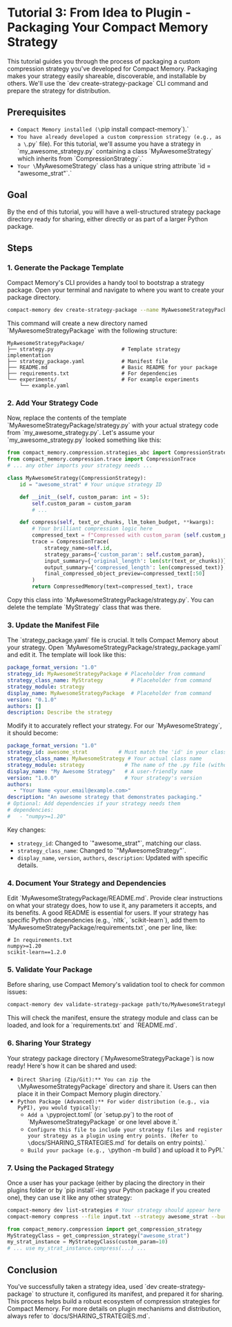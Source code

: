 # Tutorial 3: From Idea to Plugin - Packaging Your Compact Memory Strategy
This tutorial guides you through the process of packaging a custom compression strategy you've developed for Compact Memory. Packaging makes your strategy easily shareable, discoverable, and installable by others. We'll use the \`dev create-strategy-package\` CLI command and prepare the strategy for distribution.
## Prerequisites
*   `Compact Memory installed (\`pip install compact-memory\`).`
*   `You have already developed a custom compression strategy (e.g., as a \`.py\` file). For this tutorial, we'll assume you have a strategy in \`my_awesome_strategy.py\` containing a class \`MyAwesomeStrategy\` which inherits from \`CompressionStrategy\`.`
*   `Your \`MyAwesomeStrategy\` class has a unique string attribute \`id = "awesome_strat"\`.`
## Goal
By the end of this tutorial, you will have a well-structured strategy package directory ready for sharing, either directly or as part of a larger Python package.
## Steps
### 1. Generate the Package Template
Compact Memory's CLI provides a handy tool to bootstrap a strategy package. Open your terminal and navigate to where you want to create your package directory.
```bash
compact-memory dev create-strategy-package --name MyAwesomeStrategyPackage
```
This command will create a new directory named \`MyAwesomeStrategyPackage\` with the following structure:
```text
MyAwesomeStrategyPackage/
├── strategy.py                      # Template strategy implementation
├── strategy_package.yaml            # Manifest file
├── README.md                        # Basic README for your package
├── requirements.txt                 # For dependencies
└── experiments/                     # For example experiments
    └── example.yaml
```
### 2. Add Your Strategy Code
Now, replace the contents of the template \`MyAwesomeStrategyPackage/strategy.py\` with your actual strategy code from \`my_awesome_strategy.py\`.
Let's assume your \`my_awesome_strategy.py\` looked something like this:
```python
from compact_memory.compression.strategies_abc import CompressionStrategy, CompressedMemory
from compact_memory.compression.trace import CompressionTrace
# ... any other imports your strategy needs ...

class MyAwesomeStrategy(CompressionStrategy):
    id = "awesome_strat" # Your unique strategy ID

    def __init__(self, custom_param: int = 5):
        self.custom_param = custom_param
        # ...

    def compress(self, text_or_chunks, llm_token_budget, **kwargs):
        # Your brilliant compression logic here
        compressed_text = f"Compressed with custom_param {self.custom_param}: {str(text_or_chunks)[:100]}"
        trace = CompressionTrace(
            strategy_name=self.id,
            strategy_params={'custom_param': self.custom_param},
            input_summary={'original_length': len(str(text_or_chunks))},
            output_summary={'compressed_length': len(compressed_text)},
            final_compressed_object_preview=compressed_text[:50]
        )
        return CompressedMemory(text=compressed_text), trace
```
Copy this class into \`MyAwesomeStrategyPackage/strategy.py\`. You can delete the template \`MyStrategy\` class that was there.
### 3. Update the Manifest File
The \`strategy_package.yaml\` file is crucial. It tells Compact Memory about your strategy. Open \`MyAwesomeStrategyPackage/strategy_package.yaml\` and edit it. The template will look like this:
```yaml
package_format_version: "1.0"
strategy_id: MyAwesomeStrategyPackage # Placeholder from command
strategy_class_name: MyStrategy         # Placeholder from command
strategy_module: strategy
display_name: MyAwesomeStrategyPackage  # Placeholder from command
version: "0.1.0"
authors: []
description: Describe the strategy
```
Modify it to accurately reflect your strategy. For our \`MyAwesomeStrategy\`, it should become:
```yaml
package_format_version: "1.0"
strategy_id: awesome_strat          # Must match the 'id' in your class
strategy_class_name: MyAwesomeStrategy # Your actual class name
strategy_module: strategy             # The name of the .py file (without extension)
display_name: "My Awesome Strategy"   # A user-friendly name
version: "1.0.0"                      # Your strategy's version
authors:
  - "Your Name <your.email@example.com>"
description: "An awesome strategy that demonstrates packaging."
# Optional: Add dependencies if your strategy needs them
# dependencies:
#   - "numpy>=1.20"
```
Key changes:
*   `strategy_id`: Changed to \`"awesome_strat"\`, matching our class.
*   `strategy_class_name`: Changed to \`"MyAwesomeStrategy"\`.
*   `display_name`, `version`, `authors`, `description`: Updated with specific details.
### 4. Document Your Strategy and Dependencies
Edit \`MyAwesomeStrategyPackage/README.md\`. Provide clear instructions on what your strategy does, how to use it, any parameters it accepts, and its benefits. A good README is essential for users.
If your strategy has specific Python dependencies (e.g., \`nltk\`, \`scikit-learn\`), add them to \`MyAwesomeStrategyPackage/requirements.txt\`, one per line, like:
```text
# In requirements.txt
numpy>=1.20
scikit-learn==1.2.0
```
### 5. Validate Your Package
Before sharing, use Compact Memory's validation tool to check for common issues:
```bash
compact-memory dev validate-strategy-package path/to/MyAwesomeStrategyPackage
```
This will check the manifest, ensure the strategy module and class can be loaded, and look for a \`requirements.txt\` and \`README.md\`.
### 6. Sharing Your Strategy
Your strategy package directory (\`MyAwesomeStrategyPackage\`) is now ready! Here's how it can be shared and used:
*   `Direct Sharing (Zip/Git):** You can zip the \`MyAwesomeStrategyPackage\` directory and share it. Users can then place it in their Compact Memory plugin directory.`
*   `Python Package (Advanced):** For wider distribution (e.g., via PyPI), you would typically:`
    *   `Add a \`pyproject.toml\` (or \`setup.py\`) to the root of \`MyAwesomeStrategyPackage\` or one level above it.`
    *   `Configure this file to include your strategy files and register your strategy as a plugin using entry points. (Refer to \`docs/SHARING_STRATEGIES.md\` for details on entry points).`
    *   `Build your package (e.g., \`python -m build\`) and upload it to PyPI.`
### 7. Using the Packaged Strategy
Once a user has your package (either by placing the directory in their plugins folder or by \`pip install\`-ing your Python package if you created one), they can use it like any other strategy:
```bash
compact-memory dev list-strategies # Your strategy should appear here
compact-memory compress --file input.txt --strategy awesome_strat --budget 100 --strategy-params '{"custom_param": 10}'
```
```python
from compact_memory.compression import get_compression_strategy
MyStrategyClass = get_compression_strategy("awesome_strat")
my_strat_instance = MyStrategyClass(custom_param=10)
# ... use my_strat_instance.compress(...) ...
```
## Conclusion
You've successfully taken a strategy idea, used \`dev create-strategy-package\` to structure it, configured its manifest, and prepared it for sharing. This process helps build a robust ecosystem of compression strategies for Compact Memory. For more details on plugin mechanisms and distribution, always refer to \`docs/SHARING_STRATEGIES.md\`.
